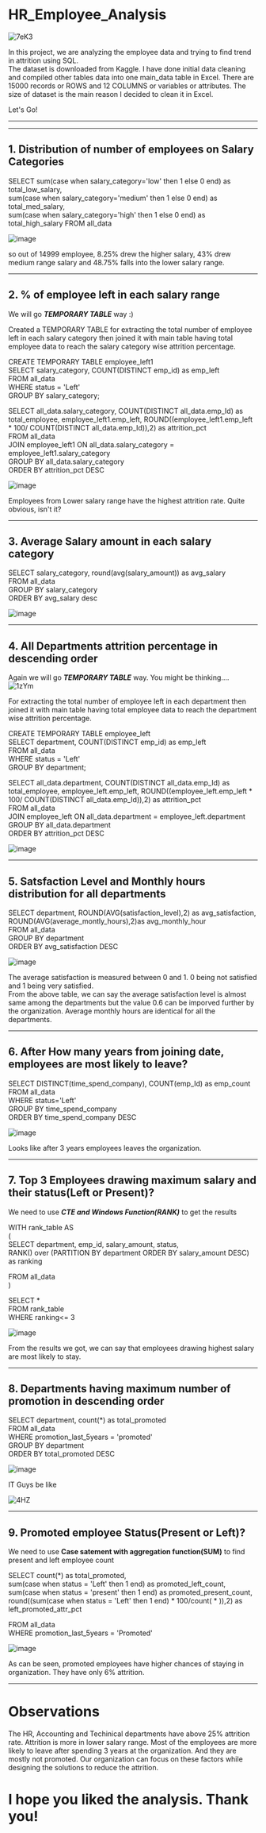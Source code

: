 # HR_Employee_Analysis

![7eK3](https://user-images.githubusercontent.com/116425101/202744716-f474360f-075e-492e-ac7a-85bd8dc553a3.gif)

In this project, we are analyzing the employee data and trying to find trend in attrition using SQL.  
The dataset is downloaded from Kaggle. I have done initial data cleaning and compiled other tables data into one main_data table in Excel.
There are 15000 records or ROWS and 12 COLUMNS or variables or attributes. The size of dataset is the main reason I decided to clean it in Excel.
  
Let's Go!

---
---

## 1. Distribution of number of employees on Salary Categories

SELECT sum(case when salary_category='low' then 1 else 0  end) as total_low_salary,  
sum(case when salary_category='medium' then 1 else 0 end) as total_med_salary,  
sum(case when salary_category='high' then 1 else 0 end) as total_high_salary
FROM all_data  
  
![image](https://user-images.githubusercontent.com/116425101/202634988-a86fa1cf-5f7d-4243-b309-b998e0c6491b.png)
  
so out of 14999 employee, 8.25% drew the higher salary, 43% drew medium range salary and 48.75% falls into the lower salary range.  

---

## 2. % of employee left in each salary range  

We will go **_TEMPORARY TABLE_** way :)  

Created a TEMPORARY TABLE for extracting the total number of employee left in each salary category then joined it with main table having total employee data to reach the salary category wise attrition percentage.
  
CREATE TEMPORARY TABLE employee_left1  
SELECT salary_category, COUNT(DISTINCT emp_id) as emp_left  
FROM all_data  
WHERE status = 'Left'  
GROUP BY salary_category;  
  
SELECT all_data.salary_category, COUNT(DISTINCT all_data.emp_Id) as total_employee, employee_left1.emp_left, ROUND((employee_left1.emp_left * 100/ COUNT(DISTINCT all_data.emp_Id)),2) as attrition_pct  
FROM all_data  
JOIN employee_left1 ON all_data.salary_category = employee_left1.salary_category  
GROUP BY all_data.salary_category  
ORDER BY attrition_pct DESC  

![image](https://user-images.githubusercontent.com/116425101/202738839-57c3f47f-7b93-4612-ba1d-c2502a1bdee9.png)
  
  
Employees from Lower salary range have the highest attrition rate. Quite obvious, isn't it?  
  
---
## 3. Average Salary amount in each salary category  
  
SELECT salary_category, round(avg(salary_amount)) as avg_salary  
FROM all_data  
GROUP BY salary_category   
ORDER BY avg_salary desc  

![image](https://user-images.githubusercontent.com/116425101/202887360-2b996a2f-e3a5-4f7f-9041-98ce6e854845.png)




---

## 4. All Departments attrition percentage in descending order   
Again we will go **_TEMPORARY TABLE_** way. You might be thinking....  
![1zYm](https://user-images.githubusercontent.com/116425101/202886173-c26cc154-d1ec-45d9-9482-98097dd8958c.gif)


For extracting the total number of employee left in each department then joined it with main table having total employee data to reach the department wise attrition percentage.  

CREATE TEMPORARY TABLE employee_left  
SELECT	department, COUNT(DISTINCT emp_id) as emp_left  
FROM all_data  
WHERE status = 'Left'  
GROUP BY department;


SELECT all_data.department, COUNT(DISTINCT all_data.emp_Id) as total_employee,	employee_left.emp_left, ROUND((employee_left.emp_left * 100/ COUNT(DISTINCT all_data.emp_Id)),2) as attrition_pct  
FROM all_data  
JOIN employee_left ON all_data.department = employee_left.department  
GROUP BY all_data.department  
ORDER BY attrition_pct DESC  
  
![image](https://user-images.githubusercontent.com/116425101/202711807-ff2b69d9-b26d-456d-b6f7-0068bf4268bf.png)

---

## 5. Satsfaction Level and Monthly hours distribution for all departments  
  
SELECT department, ROUND(AVG(satisfaction_level),2) as avg_satisfaction, ROUND(AVG(average_montly_hours),2)as avg_monthly_hour  
FROM all_data  
GROUP BY department  
ORDER BY avg_satisfaction DESC  

![image](https://user-images.githubusercontent.com/116425101/202724740-6f3c3fa5-e63d-47e5-aa8e-fda0fd0199dc.png)
  
  
The average satisfaction is measured between 0 and 1. 0 being not satisfied and 1 being very satisfied.  
From the above table, we can say the average satisfaction level is almost same among the departments but the value 0.6 can be imporved further by the organization.
Average monthly hours are identical for all the departments.  

---

## 6. After How many years from joining date, employees are most likely to leave?  
  
SELECT DISTINCT(time_spend_company), COUNT(emp_Id) as emp_count  
FROM all_data  
WHERE status='Left'  
GROUP BY time_spend_company  
ORDER BY time_spend_company DESC  
  
![image](https://user-images.githubusercontent.com/116425101/202736130-9d212981-3e8b-49a8-bc16-bbbee33ab491.png)
  
  Looks like after 3 years employees leaves the organization.  

---  
  
## 7. Top 3 Employees drawing maximum salary and their status(Left or Present)?  
  
We need to use **_CTE and Windows Function(RANK)_** to get the results  
  
WITH rank_table AS  
(  
SELECT department, emp_id, salary_amount, status,  
RANK() over (PARTITION BY department ORDER BY salary_amount DESC) as ranking  
  
FROM all_data  
)

SELECT *  
FROM rank_table  
WHERE ranking<= 3  
  
![image](https://user-images.githubusercontent.com/116425101/202857696-7016d100-04b6-4e0c-ba5e-17ae7f016e8b.png)
  
From the results we got, we can say that employees drawing highest salary are most likely to stay.
  
---  

## 8. Departments having maximum number of promotion in descending order  
  
SELECT department, count(*) as total_promoted  
FROM all_data  
WHERE promotion_last_5years = 'promoted'  
GROUP BY department  
ORDER BY total_promoted DESC  

![image](https://user-images.githubusercontent.com/116425101/202859553-cc0806cb-bea0-4c72-84e9-528b832d5b41.png)
  
IT Guys be like  

![4HZ](https://user-images.githubusercontent.com/116425101/202860152-98132b9f-69c2-46f2-801c-383aad1c80c5.gif)
  
---  

## 9. Promoted employee Status(Present or Left)?   
We need to use **__Case satement with aggregation function(SUM)__** to find present and left employee count   

SELECT count(*) as total_promoted,  
sum(case when status = 'Left' then 1 end) as promoted_left_count,  
sum(case when status = 'present' then 1 end) as promoted_present_count,  
round((sum(case when status = 'Left' then 1 end) * 100/count( * )),2) as left_promoted_attr_pct  
  
FROM all_data  
WHERE promotion_last_5years = 'Promoted'  
  
![image](https://user-images.githubusercontent.com/116425101/202886845-4a6bdb06-e5c4-4da6-b60f-98a77adb1823.png)

As can be seen, promoted employees have higher chances of staying in organization. They have only 6% attrition.  
  
---  
# Observations  
 The HR, Accounting and Techinical departments have above 25% attrition rate. Attrition is more in lower salary range. Most of the employees are more likely to leave after spending 3 years at the organization. And they are mostly not promoted. Our organization can focus on these factors while designing the solutions to reduce the attrition.  
   
 # I hope you liked the analysis. Thank you!
  




  



